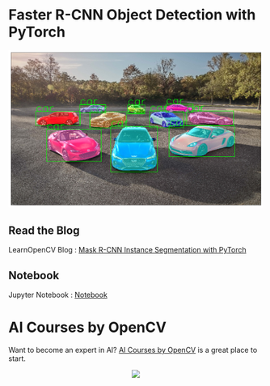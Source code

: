 # Faster R-CNN Object Detection with PyTorch

![](images/mrcnn_cars.png)

## Read the Blog

LearnOpenCV Blog :
[Mask R-CNN Instance Segmentation with PyTorch](https://www.learnopencv.com/mask-r-cnn-instance-segmentation-with-pytorch/)

## Notebook

Jupyter Notebook : [Notebook](./PyTorch_Mask_RCNN.ipynb)

# AI Courses by OpenCV

Want to become an expert in AI?
[AI Courses by OpenCV](https://opencv.org/courses/) is a great place to start.

<a href="https://opencv.org/courses/">
<p align="center"> 
<img src="https://www.learnopencv.com/wp-content/uploads/2020/04/AI-Courses-By-OpenCV-Github.png">
</p>
</a>
